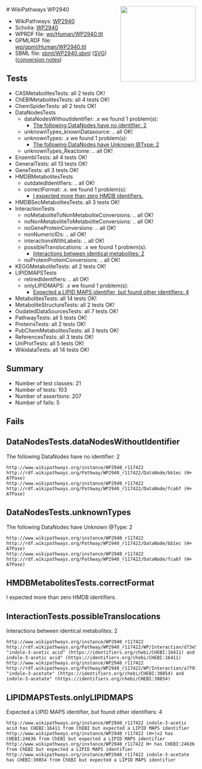 <img style="float: right; width: 200px" src="../logo.png" />
# WikiPathways WP2940

* WikiPathways: [WP2940](https://identifiers.org/wikipathways:WP2940)
* Scholia: [WP2940](https://scholia.toolforge.org/wikipathways/WP2940)
* WPRDF file: [wp/Human/WP2940.ttl](../wp/Human/WP2940.ttl)
* GPMLRDF file: [wp/gpml/Human/WP2940.ttl](../wp/gpml/Human/WP2940.ttl)
* SBML file: [sbml/WP2940.sbml](../sbml/WP2940.sbml) ([SVG](../sbml/WP2940.svg)) ([conversion notes](../sbml/WP2940.txt))

## Tests
* CASMetabolitesTests: all 2 tests OK!
* ChEBIMetabolitesTests: all 4 tests OK!
* ChemSpiderTests: all 2 tests OK!
* DataNodesTests
    * dataNodesWithoutIdentifier: .x we found 1 problem(s):
        * [The following DataNodes have no identifier: 2](#d2d32fa1)
    * unknownTypes_knownDatasource: .. all OK!
    * unknownTypes: .x we found 1 problem(s):
        * [The following DataNodes have Unknown @Type: 2](#839973e0)
    * unknownTypes_Reactome: .. all OK!
* EnsemblTests: all 4 tests OK!
* GeneralTests: all 13 tests OK!
* GeneTests: all 3 tests OK!
* HMDBMetabolitesTests
    * outdatedIdentifiers: .. all OK!
    * correctFormat: .x. we found 1 problem(s):
        * [I expected more than zero HMDB identifiers.](#ad154c1e)
* HMDBSecMetabolitesTests: all 3 tests OK!
* InteractionTests
    * noMetaboliteToNonMetaboliteConversions: .. all OK!
    * noNonMetaboliteToMetaboliteConversions: .. all OK!
    * noGeneProteinConversions: .. all OK!
    * nonNumericIDs: .. all OK!
    * interactionsWithLabels: .. all OK!
    * possibleTranslocations: .x we found 1 problem(s):
        * [Interactions between identical metabolites: 2](#d59038c5)
    * noProteinProteinConversions: .. all OK!
* KEGGMetaboliteTests: all 2 tests OK!
* LIPIDMAPSTests
    * retiredIdentifiers: .. all OK!
    * onlyLIPIDMAPS: .x we found 1 problem(s):
        * [Expected a LIPID MAPS identifier, but found other identifiers: 4](#48cc60bb)
* MetabolitesTests: all 14 tests OK!
* MetaboliteStructureTests: all 2 tests OK!
* OudatedDataSourcesTests: all 7 tests OK!
* PathwayTests: all 5 tests OK!
* ProteinsTests: all 2 tests OK!
* PubChemMetabolitesTests: all 3 tests OK!
* ReferencesTests: all 3 tests OK!
* UniProtTests: all 5 tests OK!
* WikidataTests: all 14 tests OK!


## Summary

* Number of test classes: 21
* Number of tests: 103
* Number of assertions: 207
* Number of fails: 5

## Fails

<a name="d2d32fa1" />

## DataNodesTests.dataNodesWithoutIdentifier

The following DataNodes have no identifier: 2
```
http://www.wikipathways.org/instance/WP2940_r117422 http://rdf.wikipathways.org/Pathway/WP2940_r117422/DataNode/bb1ec (H+ ATPase)
http://www.wikipathways.org/instance/WP2940_r117422 http://rdf.wikipathways.org/Pathway/WP2940_r117422/DataNode/fca6f (H+ ATPase)
```

<a name="839973e0" />

## DataNodesTests.unknownTypes

The following DataNodes have Unknown @Type: 2
```
http://www.wikipathways.org/instance/WP2940_r117422 http://rdf.wikipathways.org/Pathway/WP2940_r117422/DataNode/bb1ec (H+ ATPase)
http://www.wikipathways.org/instance/WP2940_r117422 http://rdf.wikipathways.org/Pathway/WP2940_r117422/DataNode/fca6f (H+ ATPase)
```

<a name="ad154c1e" />

## HMDBMetabolitesTests.correctFormat

I expected more than zero HMDB identifiers.
<a name="d59038c5" />

## InteractionTests.possibleTranslocations

Interactions between identical metabolites: 2
```
http://www.wikipathways.org/instance/WP2940_r117422 http://rdf.wikipathways.org/Pathway/WP2940_r117422/WP/Interaction/d73e5 "indole-3-acetic acid" (https://identifiers.org/chebi/CHEBI:16411) and 
indole-3-acetic acid" (https://identifiers.org/chebi/CHEBI:16411)
http://www.wikipathways.org/instance/WP2940_r117422 http://rdf.wikipathways.org/Pathway/WP2940_r117422/WP/Interaction/a7f97 "indole-3-acetate" (https://identifiers.org/chebi/CHEBI:30854) and 
indole-3-acetate" (https://identifiers.org/chebi/CHEBI:30854)
```

<a name="48cc60bb" />

## LIPIDMAPSTests.onlyLIPIDMAPS

Expected a LIPID MAPS identifier, but found other identifiers: 4
```
http://www.wikipathways.org/instance/WP2940_r117422 indole-3-acetic acid has CHEBI:16411 from ChEBI but expected a LIPID MAPS identifier
http://www.wikipathways.org/instance/WP2940_r117422 (H+)x2 has CHEBI:24636 from ChEBI but expected a LIPID MAPS identifier
http://www.wikipathways.org/instance/WP2940_r117422 H+ has CHEBI:24636 from ChEBI but expected a LIPID MAPS identifier
http://www.wikipathways.org/instance/WP2940_r117422 indole-3-acetate has CHEBI:30854 from ChEBI but expected a LIPID MAPS identifier
```

